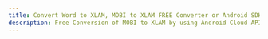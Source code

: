 ---title: Convert Word to XLAM, MOBI to XLAM FREE Converter or Android SDKdescription: Free Conversion of MOBI to XLAM by using Android Cloud APIs & SDKs. Also Create, Edit & Render Microsoft Word & OpenOffice documents in the Cloud.---